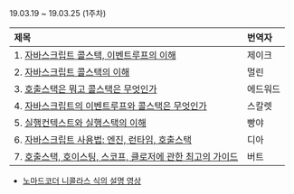 19.03.19 ~ 19.03.25 (1주차)

| 제목 | 번역자 |
|:--------|:----|
| 1. [자바스크립트 콜스택, 이벤트루프의 이해](https://github.com/Lee-hyuna/33-js-concepts-kr/wiki/yongkwan-01) | 제이크 |
| 2. [자바스크립트 콜스택의 이해](https://github.com/Lee-hyuna/33-js-concepts-kr/wiki/%E1%84%8C%E1%85%A1%E1%84%87%E1%85%A1%E1%84%89%E1%85%B3%E1%84%8F%E1%85%B3%E1%84%85%E1%85%B5%E1%86%B8%E1%84%90%E1%85%B3_%E1%84%8F%E1%85%A9%E1%86%AF%E1%84%89%E1%85%B3%E1%84%90%E1%85%A2%E1%86%A8%E1%84%8B%E1%85%B4_%E1%84%8B%E1%85%B5%E1%84%92%E1%85%A2) | 멀린 |
| 3. [호출스택은 뭐고 콜스택은 무엇인가](https://github.com/Lee-hyuna/33-js-concepts-kr/wiki/Javascript---%E1%84%89%E1%85%B5%E1%86%AF%E1%84%92%E1%85%A2%E1%86%BC-%E1%84%8F%E1%85%A5%E1%86%AB%E1%84%90%E1%85%A6%E1%86%A8%E1%84%89%E1%85%B3%E1%84%90%E1%85%B3(Context)%E1%84%85%E1%85%A1%E1%86%AB-%E1%84%86%E1%85%AE%E1%84%8B%E1%85%A5%E1%86%BA%E1%84%8B%E1%85%B5%E1%86%AB%E1%84%80%E1%85%A1%3F--%E1%84%8F%E1%85%A9%E1%86%AF-%E1%84%89%E1%85%B3%E1%84%90%E1%85%A2%E1%86%A8(Call-Stack)%E1%84%8B%E1%85%B3%E1%86%AB-%E1%84%86%E1%85%AE%E1%84%8B%E1%85%A5%E1%86%BA%E1%84%8B%E1%85%B5%E1%86%AB%E1%84%80%E1%85%A1%3F) | 에드워드 |
| 4. [자바스크립트의 이벤트루프와 콜스택은 무엇인가](https://github.com/Lee-hyuna/33-js-concepts-kr/wiki/%E1%84%8B%E1%85%B5%E1%84%87%E1%85%A6%E1%86%AB%E1%84%90%E1%85%B3%E1%84%85%E1%85%AE%E1%84%91%E1%85%B3-%E1%84%8F%E1%85%A9%E1%86%AF%E1%84%89%E1%85%B3%E1%84%90%E1%85%A2%E1%86%A8%E1%84%8B%E1%85%B5-%E1%84%86%E1%85%AE%E1%84%8B%E1%85%A5%E1%86%BA%E1%84%8B%E1%85%B5%E1%86%AB%E1%84%80%E1%85%A1) | 스칼렛 |
| 5. [실행컨텍스트와 실행스택의 이해](https://github.com/Lee-hyuna/33-js-concepts-kr/wiki/JavaScript%EC%97%90%EC%84%9C-%EC%8B%A4%ED%96%89-%EC%BB%A8%ED%85%8D%EC%8A%A4%ED%8A%B8-%EB%B0%8F-%EC%8B%A4%ED%96%89-%EC%8A%A4%ED%83%9D-%EC%9D%B4%ED%95%B4) | 빵야 |
| 6. [자바스크립트 사용법: 엔진, 런타임, 호출스택](https://github.com/Lee-hyuna/33-js-concepts-kr/wiki/%E1%84%8C%E1%85%A1%E1%84%87%E1%85%A1%E1%84%89%E1%85%B3%E1%84%8F%E1%85%B3%E1%84%85%E1%85%B5%E1%86%B8%E1%84%90%E1%85%B3-%E1%84%89%E1%85%A1%E1%84%8B%E1%85%AD%E1%86%BC%E1%84%87%E1%85%A5%E1%86%B8---%E1%84%8B%E1%85%A6%E1%86%AB%E1%84%8C%E1%85%B5%E1%86%AB,-%E1%84%85%E1%85%A5%E1%86%AB%E1%84%90%E1%85%A1%E1%84%8B%E1%85%B5%E1%86%B7,-%E1%84%92%E1%85%A9%E1%84%8E%E1%85%AE%E1%86%AF%E1%84%89%E1%85%B3%E1%84%90%E1%85%A2%E1%86%A8) | 디아 |
| 7. [호출스택, 호이스팅, 스코프, 클로저에 관한 최고의 가이드](https://github.com/Lee-hyuna/33-js-concepts-kr/wiki/%E1%84%92%E1%85%A9%E1%84%8E%E1%85%AE%E1%86%AF%E1%84%89%E1%85%B3%E1%84%90%E1%85%A2%E1%86%A8,-%E1%84%92%E1%85%A9%E1%84%8B%E1%85%B5%E1%84%89%E1%85%B3%E1%84%90%E1%85%B5%E1%86%BC,-%E1%84%89%E1%85%B3%E1%84%8F%E1%85%A9%E1%84%91%E1%85%B3,-%E1%84%8F%E1%85%B3%E1%86%AF%E1%84%85%E1%85%A9%E1%84%8C%E1%85%A5%E1%84%8B%E1%85%A6-%E1%84%80%E1%85%AA%E1%86%AB%E1%84%92%E1%85%A1%E1%86%AB-%E1%84%8E%E1%85%AC%E1%84%80%E1%85%A9%E1%84%8B%E1%85%B4-%E1%84%80%E1%85%A1%E1%84%8B%E1%85%B5%E1%84%83%E1%85%B3) | 버트 |

- [노마드코더 니콜라스 식의 설명 영상](https://www.youtube.com/watch?v=QkFkFqg-J04)